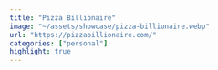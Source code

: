 ```yaml
---
title: "Pizza Billionaire"
image: "~/assets/showcase/pizza-billionaire.webp"
url: "https://pizzabillionaire.com/"
categories: ["personal"]
highlight: true
---
```

